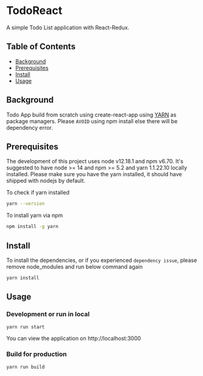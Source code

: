 # TodoReact

A simple Todo List application with React-Redux.

## Table of Contents

- [Background](#background)
- [Prerequisites](#prerequisites)
- [Install](#install)
- [Usage](#usage)

## Background

Todo App build from scratch using create-react-app using [YARN](https://classic.yarnpkg.com/en/docs/install/#mac-stable) as package managers. Please `AVOID` using npm install else there will be dependency error.

## Prerequisites

The development of this project uses node v12.18.1 and npm v6.70. It's suggested to have node >= 14 and npm >= 5.2 and yarn 1.1.22.10 locally installed. Please make sure you have the yarn installed, it should have shipped with nodejs by default.

To check if yarn installed

```sh
yarn --version
```

To install yarn via npm

```sh
npm install -g yarn
```

## Install

To install the dependencies, or if you experienced `dependency issue`, please remove node_modules and run below command again

```sh
yarn install
```

## Usage

### Development or run in local

```sh
yarn run start
```

You can view the application on http://localhost:3000

### Build for production

```sh
yarn run build
```
